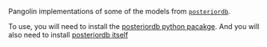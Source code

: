 Pangolin implementations of some of the models from [`posteriordb`](https://github.com/stan-dev/posteriordb).

To use, you will need to install the [posteriordb python pacakge](https://github.com/stan-dev/posteriordb-python). And you will also need to install [posteriordb itself](https://github.com/stan-dev/posteriordb)